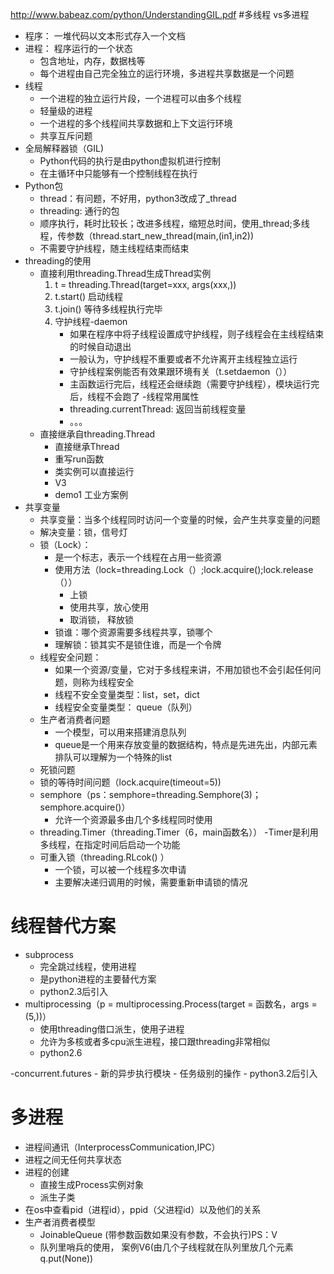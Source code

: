 http://www.babeaz.com/python/UnderstandingGIL.pdf
#多线程 vs多进程
- 程序： 一堆代码以文本形式存入一个文档
- 进程： 程序运行的一个状态
    - 包含地址，内存，数据栈等
    - 每个进程由自己完全独立的运行环境，多进程共享数据是一个问题
- 线程
    - 一个进程的独立运行片段，一个进程可以由多个线程
    - 轻量级的进程
    - 一个进程的多个线程间共享数据和上下文运行环境
    - 共享互斥问题
- 全局解释器锁（GIL)
    - Python代码的执行是由python虚拟机进行控制
    - 在主循环中只能够有一个控制线程在执行
- Python包
    - thread：有问题，不好用，python3改成了_thread
    - threading: 通行的包
    - 顺序执行，耗时比较长；改进多线程，缩短总时间，使用_thread;多线程，传参数（thread.start_new_thread(main,(in1,in2))
    - 不需要守护线程，随主线程结束而结束
- threading的使用
    - 直接利用threading.Thread生成Thread实例
        1. t = threading.Thread(target=xxx, args(xxx,))
        2. t.start() 启动线程
        3. t.join() 等待多线程执行完毕
        4. 守护线程-daemon
            - 如果在程序中将子线程设置成守护线程，则子线程会在主线程结束的时候自动退出
            - 一般认为，守护线程不重要或者不允许离开主线程独立运行
            - 守护线程案例能否有效果跟环境有关（t.setdaemon（））
            - 主函数运行完后，线程还会继续跑（需要守护线程），模块运行完后，线程不会跑了
        -线程常用属性
            - threading.currentThread: 返回当前线程变量
            - 。。。
    - 直接继承自threading.Thread
        - 直接继承Thread
        - 重写run函数
        - 类实例可以直接运行
        - V3
        - demo1 工业方案例
- 共享变量
    -  共享变量：当多个线程同时访问一个变量的时候，会产生共享变量的问题
    - 解决变量：锁，信号灯
    - 锁（Lock）：
        - 是一个标志，表示一个线程在占用一些资源
        - 使用方法（lock=threading.Lock（）;lock.acquire();lock.release（））
            - 上锁
            - 使用共享，放心使用
            - 取消锁， 释放锁  
        - 锁谁：哪个资源需要多线程共享，锁哪个
        - 理解锁：锁其实不是锁住谁，而是一个令牌 
    - 线程安全问题： 
        - 如果一个资源/变量，它对于多线程来讲，不用加锁也不会引起任何问题，则称为线程安全
        - 线程不安全变量类型：list，set，dict
        - 线程安全变量类型： queue（队列）
    - 生产者消费者问题
        - 一个模型，可以用来搭建消息队列
        - queue是一个用来存放变量的数据结构，特点是先进先出，内部元素排队可以理解为一个特殊的list
    - 死锁问题
    - 锁的等待时间问题（lock.acquire(timeout=5))
    - semphore（ps：semphore=threading.Semphore(3)；semphore.acquire()）
        - 允许一个资源最多由几个多线程同时使用
    - threading.Timer（threading.Timer（6，main函数名））
        -Timer是利用多线程，在指定时间后启动一个功能  
    - 可重入锁（threading.RLcok() ）
        - 一个锁，可以被一个线程多次申请
        - 主要解决递归调用的时候，需要重新申请锁的情况  
# 线程替代方案
- subprocess
    - 完全跳过线程，使用进程
    - 是python进程的主要替代方案
    - python2.3后引入
- multiprocessing（p = multiprocessing.Process(target = 函数名，args = (5,))）
    - 使用threading借口派生，使用子进程 
    - 允许为多核或者多cpu派生进程，接口跟threading非常相似
    - python2.6
    
-concurrent.futures
    - 新的异步执行模块
    - 任务级别的操作
    - python3.2后引入
# 多进程
- 进程间通讯（InterprocessCommunication,IPC）
- 进程之间无任何共享状态
- 进程的创建
    - 直接生成Process实例对象
    - 派生子类
- 在os中查看pid（进程id），ppid（父进程id）以及他们的关系
- 生产者消费者模型
    - JoinableQueue (带参数函数如果没有参数，不会执行)PS：V
    - 队列里哨兵的使用， 案例V6(由几个子线程就在队列里放几个元素q.put(None))
    
            